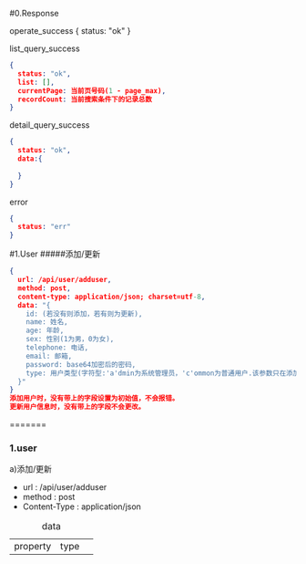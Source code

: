 #0.Response

operate_success
{
  status: "ok"
}

list_query_success
```json
{
  status: "ok",
  list: [],
  currentPage: 当前页号码(1 - page_max),
  recordCount: 当前搜索条件下的记录总数
}
```

detail_query_success
```json
{
  status: "ok",
  data:{
  
  } 
}
```

error
```json
{
  status: "err"
}
```

#1.User
#####添加/更新
```json
{
  url: /api/user/adduser,
  method: post,
  content-type: application/json; charset=utf-8,
  data: "{
    id: (若没有则添加，若有则为更新),
    name: 姓名,
    age: 年龄,
    sex: 性别(1为男，0为女),
    telephone: 电话,
    email: 邮箱,
    password: base64加密后的密码,
    type: 用户类型(字符型:'a'dmin为系统管理员，'c'ommon为普通用户.该参数只在添加时有效)  
  }"
}
添加用户时，没有带上的字段设置为初始值，不会报错。
更新用户信息时，没有带上的字段不会更改。
```
=======

<h3>1.user</h3>
a)添加/更新
<ul>
<li>
url : /api/user/adduser
</li>
<li>
method : post
</li>
<li>
Content-Type : application/json
</li>
</ul>
<table>
<caption>data</caption>
<tr>
<td>property</td>
<td>type</td>
<td></td>
</tr>
</table>

